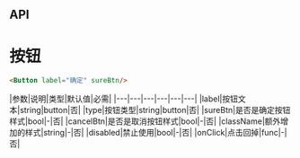 ## API

按钮
=====

```html
<Button label="确定" sureBtn/>
```

|参数|说明|类型|默认值|必需|
|---|---|---|---|---|---|
|label|按钮文本|string|button|否|
|type|按钮类型|string|button|否|
|sureBtn|是否是确定按钮样式|bool|-|否|
|cancelBtn|是否是取消按钮样式|bool|-|否|
|className|额外增加的样式|string|-|否|
|disabled|禁止使用|bool|-|否|
|onClick|点击回掉|func|-|否|

                    